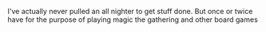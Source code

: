 I've actually never pulled an all nighter to get stuff done. But once or twice have for the purpose of playing magic the gathering and other board games


